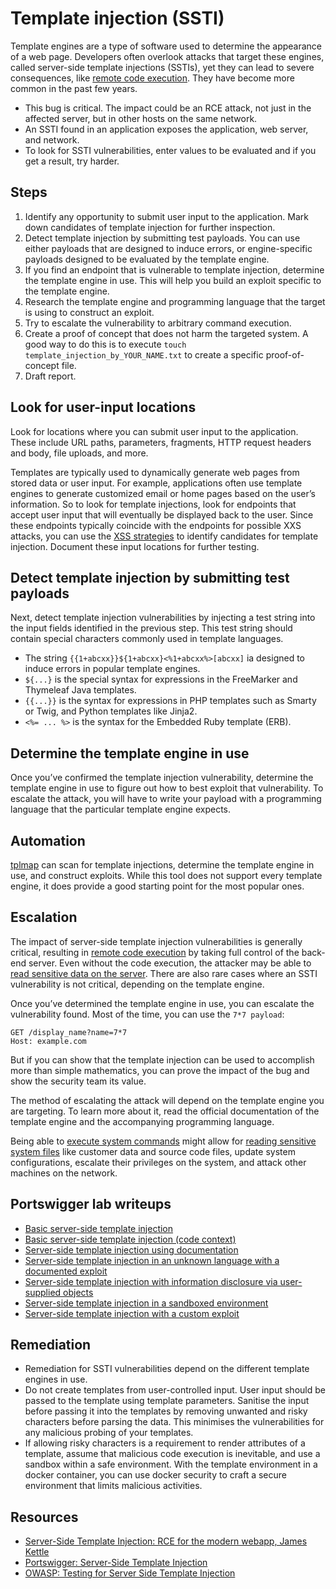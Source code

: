 # Template injection (SSTI)

Template engines are a type of software used to determine the appearance of a web page. Developers often overlook attacks that target these engines, called server-side template injections (SSTIs), yet they can lead to severe consequences, like [remote code execution](rce.md). They have become more common in the past few years.

* This bug is critical. The impact could be an RCE attack, not just in the affected server, but in other hosts on the same network.
* An SSTI found in an application exposes the application, web server, and network.
* To look for SSTI vulnerabilities, enter values to be evaluated and if you get a result, try harder.

## Steps

1. Identify any opportunity to submit user input to the application. Mark down candidates of template injection for further inspection.
2. Detect template injection by submitting test payloads. You can use either payloads that are designed to induce errors, or engine-specific payloads designed to be evaluated by the template engine.
3. If you find an endpoint that is vulnerable to template injection, determine the template engine in use. This will help you build an exploit specific to the template engine.
4. Research the template engine and programming language that the target is using to construct an exploit.
5. Try to escalate the vulnerability to arbitrary command execution.
6. Create a proof of concept that does not harm the targeted system. A good way to do this is to execute `touch template_injection_by_YOUR_NAME.txt` to create a specific proof-of-concept file.
7. Draft report.

## Look for user-input locations

Look for locations where you can submit user input to the application. These include URL paths, parameters, fragments, HTTP request headers and body, file uploads, and more.

Templates are typically used to dynamically generate web pages from stored data or user input. For example, applications often use template engines to generate customized email or home pages based on the user’s information. So to look for template injections, look for endpoints that accept user input that will eventually be displayed back to the user. Since these endpoints typically coincide with the endpoints for possible XXS attacks, you can use the [XSS strategies](xss.md) to identify candidates for template injection. Document these input locations for further testing.

## Detect template injection by submitting test payloads

Next, detect template injection vulnerabilities by injecting a test string into the input fields identified in the previous step. This test string should contain special characters commonly used in template languages. 

* The string `{{1+abcxx}}${1+abcxx}<%1+abcxx%>[abcxx]` ia designed to induce errors in popular template engines. 
* `${...}` is the special syntax for expressions in the FreeMarker and Thymeleaf Java templates.
* `{{...}}` is the syntax for expressions in PHP templates such as Smarty or Twig, and Python
templates like Jinja2.
* `<%= ... %>` is the syntax for the Embedded Ruby template (ERB).

## Determine the template engine in use

Once you’ve confirmed the template injection vulnerability, determine the template engine in use to figure out how to best exploit that vulnerability. To escalate the attack, you will have to write your payload with a programming language that the particular template engine expects.

## Automation

[tplmap](https://github.com/epinna/tplmap/) can scan for template injections, determine the template engine in use, and construct exploits. While this tool does not support every template engine, it does provide a good starting point for the most popular ones.

## Escalation

The impact of server-side template injection vulnerabilities is generally critical, resulting in [remote code execution](rce.md) by taking full control of the back-end server. Even without the code execution, the attacker may be able to [read sensitive data on the server](disclosure.md). There are also rare cases where an SSTI vulnerability is not critical, depending on the template engine.

Once you’ve determined the template engine in use, you can escalate the vulnerability found. Most of the time, you can use the `7*7 payload`:

    GET /display_name?name=7*7
    Host: example.com

But if you can show that the template injection can be used to accomplish more than simple mathematics, you can prove the impact of the bug and show the security team its value.

The method of escalating the attack will depend on the template engine you are targeting. To learn more about it, read the official documentation of the template engine and the accompanying programming language. 

Being able to [execute system commands](rce.md) might allow for [reading sensitive system files](disclosure.md) like customer data and source code files, update system configurations, escalate their privileges on the system, and attack other machines on the network.

## Portswigger lab writeups

* [Basic server-side template injection](../burp/ssti/1.md)
* [Basic server-side template injection (code context)](../burp/ssti/2.md)
* [Server-side template injection using documentation](../burp/ssti/3.md)
* [Server-side template injection in an unknown language with a documented exploit](../burp/ssti/4.md)
* [Server-side template injection with information disclosure via user-supplied objects](../burp/ssti/5.md)
* [Server-side template injection in a sandboxed environment](../burp/ssti/6.md)
* [Server-side template injection with a custom exploit](../burp/ssti/7.md)

## Remediation

* Remediation for SSTI vulnerabilities depend on the different template engines in use.
* Do not create templates from user-controlled input. User input should be passed to the template using template parameters. Sanitise the input before passing it into the templates by removing unwanted and risky characters before parsing the data. This minimises the vulnerabilities for any malicious probing of your templates.
* If allowing risky characters is a requirement to render attributes of a template, assume that malicious code execution is inevitable, and use a sandbox within a safe environment. With the template environment in a docker container, you can use docker security to craft a secure environment that limits malicious activities.

## Resources

* [Server-Side Template Injection: RCE for the modern webapp, James Kettle](https://www.blackhat.com/docs/us-15/materials/us-15-Kettle-Server-Side-Template-Injection-RCE-For-The-Modern-Web-App-wp.pdf)
* [Portswigger: Server-Side Template Injection](https://portswigger.net/research/server-side-template-injection)
* [OWASP: Testing for Server Side Template Injection](https://owasp.org/www-project-web-security-testing-guide/stable/4-Web_Application_Security_Testing/07-Input_Validation_Testing/18-Testing_for_Server-side_Template_Injection)


